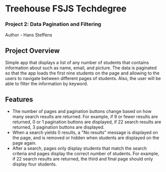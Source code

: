 # Treehouse FSJS Techdegree
### Project 2: Data Pagination and Filtering
Author - Hans Steffens

## Project Overview
Simple app that displays a list of any number of students that contains information about such as name, email, and picture. The data is paginated so that the app loads the first nine students on the page  and allowing to the users to navigate between different pages of students. Also, the user will be able to filter the information by keyword.

## Features
- The number of pages and pagination buttons change based on how many search results are returned. For example, if 9 or fewer results are returned, 0 or 1 pagination buttons are displayed, if 22 search results are returned, 3 pagination buttons are displayed.
- When a search yields 0 results, a "No results" message is displayed on the page, and is removed or hidden when students are displayed on the page again.
- After a search, pages only display students that match the search criteria and pages display the correct number of students. For example, if 22 search results are returned, the third and final page should only display four students.

